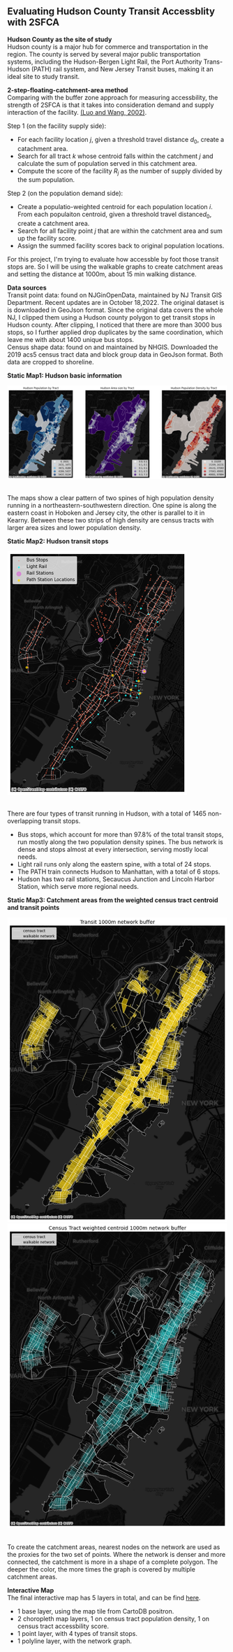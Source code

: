 ## Evaluating Hudson County Transit Accessblity with 2SFCA

**Hudson County as the site of study**
<br> Hudson county is a major hub for commerce and transportation in the region. The county is served by several major public transportation systems, including the Hudson-Bergen Light Rail, the Port Authority Trans-Hudson (PATH) rail system, and New Jersey Transit buses, making it an ideal site to study transit.<br>

**2-step-floating-catchment-area method** 
<br> Comparing with the buffer zone approach for measuring accessbility, the strength of 2SFCA is that it takes into consideration demand and supply interaction of the facility. <a href='https://journals.sagepub.com/doi/abs/10.1068/b29120?casa_token=iICd4Til9h0AAAAA:SxXYNHQgqoxAckICc0AxylFChpgLaEPwoH_qUVOD2E1-l7EzVXcEP8sUcvCg4T1Ql7CqkltGtX9u'>(Luo and Wang, 2002)</a>. 
    
Step 1 (on the facility supply side):
 - For each facility location $j$, given a threshold travel distance $d_{0}$, create a catachment area. 
 - Search for all tract $k$ whose centroid falls within the catchment $j$ and calculate the sum of population served in this catchment area. 
 - Compute the score of the facility $R_{j}$ as the number of supply divided by the sum population. 
    
Step 2 (on the population demand side):
 - Create a populatio-weighted centroid for each population location $i$. From each populaiton centroid, given a threshold travel distance$d_{0}$, create a catchment area.
 - Search for all facility point $j$ that are within the catchment area and sum up the facility score.
 - Assign the summed facility scores back to original population locations. 

For this project, I'm trying to evaluate how accessble by foot those transit stops are. So I will be using the walkable graphs to create catchment areas and setting the distance at 1000m, about 15 min walking distance. 

**Data sources** 
<br/>Transit point data: found on NJGinOpenData, maintained by NJ Transit GIS Department. Recent updates are in October 18,2022. The original dataset is is downloaded in GeoJson format. Since the original data covers the whole NJ, I clipped them using a Hudson county polygon to get transit stops in Hudson 
  county. After clipping, I noticed that there are more than 3000 bus stops, so I further applied drop duplicates by the same coordination, which leave me with about 1400 unique bus stops.  
Census shape data: found on and maintained by NHGIS. Downloaded the 2019 acs5 census tract data and block group data in GeoJson format. Both data are cropped to shoreline. 


**Static Map1: Hudson basic information** 

![Map1](https://github.com/springalrilmay/CommandLineGIS_FinalProject/blob/main/images/viz1.png?raw=true)

<br/>The maps show a clear pattern of two spines of high population density running in a northeastern-southwestern direction. One spine is along the eastern coast in Hoboken and Jersey city, the other is parallel to it in Kearny. Between these two strips of high density are census tracts with larger area sizes and lower population density.

**Static Map2: Hudson transit stops** 

![Map2](https://github.com/springalrilmay/CommandLineGIS_FinalProject/blob/main/images/viz2.png?raw=true)

<br/>There are four types of transit running in Hudson, with a total of 1465 non-overlapping transit stops.
- Bus stops, which account for more than 97.8% of the total transit stops, run mostly along the two population density spines. The bus network is dense and stops almost at every intersection, serving mostly local needs.
- Light rail runs only along the eastern spine, with a total of 24 stops.
- The PATH train connects Hudson to Manhattan, with a total of 6 stops.
- Hudson has two rail stations, Secaucus Junction and Lincoln Harbor Station, which serve more regional needs.

**Static Map3: Catchment areas from the weighted census tract centroid and transit points**

![Map3](https://github.com/springalrilmay/CommandLineGIS_FinalProject/blob/main/images/viz3.png?raw=true)
![Map4](https://github.com/springalrilmay/CommandLineGIS_FinalProject/blob/main/images/viz4.png?raw=true)

<br/>To create the catchment areas, nearest nodes on the network are used as the proxies for the two set of points. Where the network is denser and more connected, the catchment is more in a shape of a complete polygon. The deeper the color, the more times the graph is covered by multiple catchment areas. 

**Interactive Map** 
<br/>The final interactive map has 5 layers in total, and can be find [here](https://github.com/springalrilmay/CommandLineGIS_FinalProject/blob/main/map.html). 
- 1 base layer, using the map tile from CartoDB positron.
- 2 choropleth map layers, 1 on census tract population density, 1 on census tract accessbility score.
- 1 point layer, with 4 types of transit stops.
- 1 polyline layer, with the network graph.
